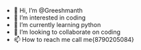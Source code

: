 - 👋 Hi, I’m @Greeshmanth
- 👀 I’m interested in coding
- 🌱 I’m currently learning python
- 💞️ I’m looking to collaborate on coding
- 📫 How to reach me call me{8790205084}
<!---
GreatfulHeart/GreatfulHeart is a ✨ special ✨ repository because its `README.md` (this file) appears on your GitHub profile.
You can click the Preview link to take a look at your changes.
--->
